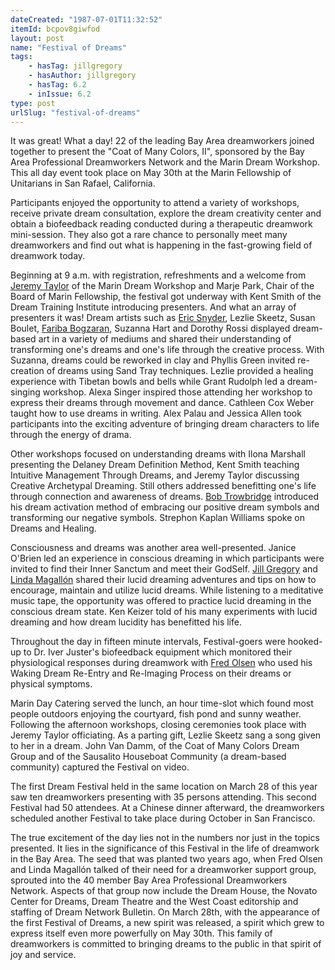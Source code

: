 ```yaml
---
dateCreated: "1987-07-01T11:32:52"
itemId: bcpov8giwfod
layout: post
name: "Festival of Dreams"
tags:
    - hasTag: jillgregory
    - hasAuthor: jillgregory
    - hasTag: 6.2
    - inIssue: 6.2
type: post
urlSlug: "festival-of-dreams"
---
```


It was great! What a day! 22 of the leading Bay Area dreamworkers joined together to present the "Coat of Many Colors, II", sponsored by the Bay Area Professional Dreamworkers Network and the Marin Dream Workshop. This all day event took place on May 30th at the Marin Fellowship of Unitarians in San Rafael, California.

Participants enjoyed the opportunity to attend a variety of workshops, receive private dream consultation, explore the dream creativity center and obtain a biofeedback reading conducted during a therapeutic dreamwork mini-session. They also got a rare chance to personally meet many dreamworkers and find out what is happening in the fast-growing field of dreamwork today.

Beginning at 9 a.m. with registration, refreshments and a welcome from [Jeremy Taylor](../@jeremytaylor) of the Marin Dream Workshop and Marje Park, Chair of the Board of Marin Fellowship, the festival got underway with Kent Smith of the Dream Training Institute introducing presenters. And what an array of presenters it was! Dream artists such as [Eric Snyder](../@ericsnyder), Lezlie Skeetz, Susan Boulet, [Fariba Bogzaran](../@faribabogzaran), Suzanna Hart and Dorothy Rossi displayed dream-based art in a variety of mediums and shared their understanding of transforming one's dreams and one's life through the creative process. With Suzanna, dreams could be reworked in clay and Phyllis Green invited re-creation of dreams using Sand Tray techniques. Lezlie provided a healing experience with Tibetan bowls and bells while Grant Rudolph led a dream-singing workshop. Alexa Singer inspired those attending her workshop to express their dreams through movement and dance. Cathleen Cox Weber taught how to use dreams in writing. Alex Palau and Jessica Allen took participants into the exciting adventure of bringing dream characters to life through the energy of drama.

Other workshops focused on understanding dreams with Ilona Marshall presenting the Delaney Dream Definition Method, Kent Smith teaching Intuitive Management Through Dreams, and Jeremy Taylor discussing Creative Archetypal Dreaming. Still others addressed benefitting one's life through connection and awareness of dreams. [Bob Trowbridge](../@bobtrowbridge) introduced his dream activation method of embracing our positive dream symbols and transforming our negative symbols. Strephon Kaplan Williams spoke on Dreams and Healing.

Consciousness and dreams was another area well-presented. Janice O'Brien led an experience in conscious dreaming in which participants were invited to find their Inner Sanctum and meet their GodSelf. [Jill Gregory](../@jillgregory) and [Linda Magallón](../@caseyflyer) shared their lucid dreaming adventures and tips on how to encourage, maintain and utilize lucid dreams. While listening to a meditative music tape, the opportunity was offered to practice lucid dreaming in the conscious dream state. Ken Keizer told of his many experiments with lucid dreaming and how dream lucidity has benefitted his life.

Throughout the day in fifteen minute intervals, Festival-goers were hooked-up to Dr. Iver Juster's biofeedback equipment which monitored their physiological responses during dreamwork with [Fred Olsen](../@fredolsen) who used his Waking Dream Re-Entry and Re-Imaging Process on their dreams or physical symptoms.

Marin Day Catering served the lunch, an hour time-slot which found most people outdoors enjoying the courtyard, fish pond and sunny weather. Following the afternoon workshops, closing ceremonies took place with Jeremy Taylor officiating. As a parting gift, Lezlie Skeetz sang a song given to her in a dream. John Van Damm, of the Coat of Many Colors Dream Group and of the Sausalito Houseboat Community (a dream-based community) captured the Festival on video.

The first Dream Festival held in the same location on March 28 of this year saw ten dreamworkers presenting with 35 persons attending. This second Festival had 50 attendees. At a Chinese dinner afterward, the dreamworkers scheduled another Festival to take place during October in San Francisco.

The true excitement of the day lies not in the numbers nor just in the topics presented. It lies in the significance of this Festival in the life of dreamwork in the Bay Area. The seed that was planted two years ago, when Fred Olsen and Linda Magallón talked of their need for a dreamworker support group, sprouted into the 40 member Bay Area Professional Dreamworkers Network. Aspects of that group now include the Dream House, the Novato Center for Dreams, Dream Theatre and the West Coast editorship and staffing of Dream Network Bulletin. On March 28th, with the appearance of the first Festival of Dreams, a new spirit was released, a spirit which grew to express itself even more powerfully on May 30th. This family of dreamworkers is committed to bringing dreams to the public in that spirit of joy and service.
